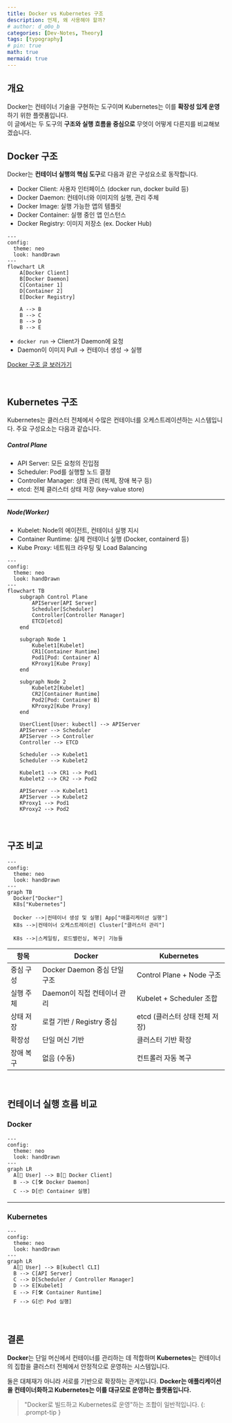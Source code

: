 ```yaml
---
title: Docker vs Kubernetes 구조
description: 언제, 왜 사용해야 할까?
# author: d_o0o_b
categories: [Dev-Notes, Theory]
tags: [typography]
# pin: true
math: true
mermaid: true
---
```


## 개요


Docker는 컨테이너 기술을 구현하는 도구이며 Kubernetes는 이를 **확장성 있게 운영**하기 위한 플랫폼입니다.  
이 글에서는 두 도구의 **구조와 실행 흐름을 중심으로** 무엇이 어떻게 다른지를 비교해보겠습니다.
<br/>

## Docker 구조
Docker는 **컨테이너 실행의 핵심 도구**로 다음과 같은 구성요소로 동작합니다.

- Docker Client: 사용자 인터페이스 (docker run, docker build 등)
- Docker Daemon: 컨테이너와 이미지의 실행, 관리 주체
- Docker Image: 실행 가능한 앱의 템플릿
- Docker Container: 실행 중인 앱 인스턴스
- Docker Registry: 이미지 저장소 (ex. Docker Hub)

```mermaid
---
config:
  theme: neo
  look: handDrawn
---
flowchart LR
    A[Docker Client]
    B[Docker Daemon]
    C[Container 1]
    D[Container 2]
    E[Docker Registry]

    A --> B
    B --> C
    B --> D
    B --> E

```

- `docker run` → Client가 Daemon에 요청
- Daemon이 이미지 Pull → 컨테이너 생성 → 실행

[Docker 구조 글 보러가기](https://d-o0o-b11.github.io/posts/docker/)

<br/>


## Kubernetes 구조
Kubernetes는 클러스터 전체에서 수많은 컨테이너를 오케스트레이션하는 시스템입니다. 주요 구성요소는 다음과 같습니다.

##### Control Plane
- API Server: 모든 요청의 진입점
- Scheduler: Pod를 실행할 노드 결정
- Controller Manager: 상태 관리 (복제, 장애 복구 등)
- etcd: 전체 클러스터 상태 저장 (key-value store)

---

##### Node(Worker)
- Kubelet: Node의 에이전트, 컨테이너 실행 지시
- Container Runtime: 실제 컨테이너 실행 (Docker, containerd 등)
- Kube Proxy: 네트워크 라우팅 및 Load Balancing

```mermaid
---
config:
  theme: neo
  look: handDrawn
---
flowchart TB
    subgraph Control Plane
        APIServer[API Server]
        Scheduler[Scheduler]
        Controller[Controller Manager]
        ETCD[etcd]
    end

    subgraph Node 1
        Kubelet1[Kubelet]
        CR1[Container Runtime]
        Pod1[Pod: Container A]
        KProxy1[Kube Proxy]
    end

    subgraph Node 2
        Kubelet2[Kubelet]
        CR2[Container Runtime]
        Pod2[Pod: Container B]
        KProxy2[Kube Proxy]
    end

    UserClient[User: kubectl] --> APIServer
    APIServer --> Scheduler
    APIServer --> Controller
    Controller --> ETCD

    Scheduler --> Kubelet1
    Scheduler --> Kubelet2

    Kubelet1 --> CR1 --> Pod1
    Kubelet2 --> CR2 --> Pod2

    APIServer --> Kubelet1
    APIServer --> Kubelet2
    KProxy1 --> Pod1
    KProxy2 --> Pod2

```

<br/>

## 구조 비교

```mermaid
---
config:
  theme: neo
  look: handDrawn
---
graph TB
  Docker["Docker"]
  K8s["Kubernetes"]

  Docker -->|컨테이너 생성 및 실행| App["애플리케이션 실행"]
  K8s -->|컨테이너 오케스트레이션| Cluster["클러스터 관리"]

  K8s -->|스케일링, 로드밸런싱, 복구| 기능들

```

| 항목    | Docker                 | Kubernetes              |
| ----- | ---------------------- | ----------------------- |
| 중심 구성 | Docker Daemon 중심 단일 구조 | Control Plane + Node 구조 |
| 실행 주체 | Daemon이 직접 컨테이너 관리     | Kubelet + Scheduler 조합  |
| 상태 저장 | 로컬 기반 / Registry 중심    | etcd (클러스터 상태 전체 저장)    |
| 확장성   | 단일 머신 기반               | 클러스터 기반 확장              |
| 장애 복구 | 없음 (수동)                | 컨트롤러 자동 복구              |


<br/>

## 컨테이너 실행 흐름 비교

### Docker
```mermaid
---
config:
  theme: neo
  look: handDrawn
---
graph LR
  A[👤 User] --> B[🐋 Docker Client]
  B --> C[🛠️ Docker Daemon]
  C --> D[📦 Container 실행]

```

---

### Kubernetes
```mermaid
---
config:
  theme: neo
  look: handDrawn
---
graph LR
  A[👤 User] --> B[kubectl CLI]
  B --> C[API Server]
  C --> D[Scheduler / Controller Manager]
  D --> E[Kubelet]
  E --> F[🛠️ Container Runtime]
  F --> G[📦 Pod 실행]

```



<br/>


## 결론
**Docker**는 단일 머신에서 컨테이너를 관리하는 데 적합하며 **Kubernetes**는 컨테이너의 집합을 클러스터 전체에서 안정적으로 운영하는 시스템입니다.

둘은 대체재가 아니라 서로를 기반으로 확장하는 관계입니다.
**Docker는 애플리케이션을 컨테이너화하고 Kubernetes는 이를 대규모로 운영하는 플랫폼입니다.**

> "Docker로 빌드하고 Kubernetes로 운영"하는 조합이 일반적입니다.
{: .prompt-tip }
